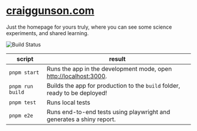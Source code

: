 # [craiggunson.com](https://craiggunson.com)

Just the homepage for yours truly, where you can see some science experiments, and shared learning.

![Build Status](https://github.com/craiggunson/homepage/workflows/static-website/badge.svg)



|script   |result   |
|---------|---------|
|  `pnpm start`       | Runs the app in the development mode, open [http://localhost:3000](http://localhost:3000).   |
| `pnpm run build` |   Builds the app for production to the `build` folder, ready to be deployed! |
| `pnpm test`       |  Runs local tests   |
| `pnpm e2e` | Runs end-to-end tests using playwright and generates a shiny report. |


